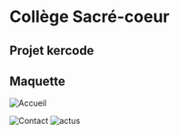 # Collège Sacré-coeur
<h2>Projet kercode</h2>


<h2>Maquette</h2>


![Accueil](https://user-images.githubusercontent.com/107175527/202715860-3bd05ba2-de2c-4aab-96e4-c98394eed1fb.png)

![Contact](https://user-images.githubusercontent.com/107175527/202715951-52d4e481-c556-42a0-9a19-02d42d1c6d4e.png)
![actus](https://user-images.githubusercontent.com/107175527/202719164-145c4ebc-34b1-42c9-b16f-83b01b4693e2.png)
